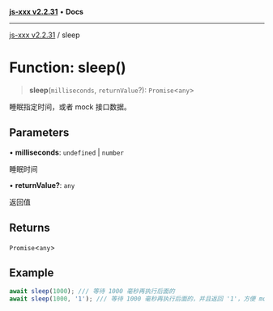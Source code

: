 [**js-xxx v2.2.31**](../README.md) • **Docs**

***

[js-xxx v2.2.31](../README.md) / sleep

# Function: sleep()

> **sleep**(`milliseconds`, `returnValue`?): `Promise`\<`any`\>

睡眠指定时间，或者 mock 接口数据。

## Parameters

• **milliseconds**: `undefined` \| `number`

睡眠时间

• **returnValue?**: `any`

返回值

## Returns

`Promise`\<`any`\>

## Example

```ts
await sleep(1000); /// 等待 1000 毫秒再执行后面的
await sleep(1000, '1'); /// 等待 1000 毫秒再执行后面的，并且返回 '1'，方便 mock 数据。
```
